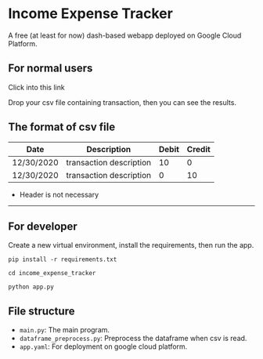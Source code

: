 # Income Expense Tracker
A free (at least for now) dash-based webapp deployed on Google Cloud Platform.

## For normal users
Click into this link



Drop your csv file containing transaction, then you can see the results.

## The format of csv file
| Date  | Description             | Debit | Credit |
|-|-|-|-|
|12/30/2020 | transaction description | 10 | 0 |
|12/30/2020 | transaction description | 0 | 10 |

- Header is not necessary

---

## For developer
Create a new virtual environment, install the requirements, then run the app.

`pip install -r requirements.txt`

`cd income_expense_tracker`

`python app.py`


## File structure
- `main.py`: The main program.
- `dataframe_preprocess.py`: Preprocess the dataframe when csv is read. 
- `app.yaml`: For deployment on google cloud platform.
